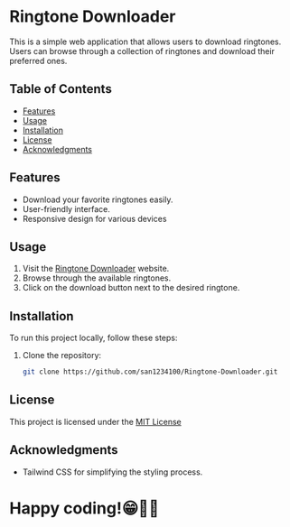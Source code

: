 # Ringtone Downloader

This is a simple web application that allows users to download ringtones. Users can browse through a collection of ringtones and download their preferred ones.

## Table of Contents

- [Features](#features)
- [Usage](#usage)
- [Installation](#installation)
- [License](#license)
- [Acknowledgments](#acknowledgments)

## Features

- Download your favorite ringtones easily.
- User-friendly interface.
- Responsive design for various devices

## Usage

1. Visit the [Ringtone Downloader](https://san1234100.github.io/Ringtone-Downloader/) website.
2. Browse through the available ringtones.
3. Click on the download button next to the desired ringtone.

## Installation

To run this project locally, follow these steps:

1. Clone the repository:

   ```bash
   git clone https://github.com/san1234100/Ringtone-Downloader.git

## License
This project is licensed under the [MIT License](/LICENSE)

## Acknowledgments
- Tailwind CSS for simplifying the styling process.


# Happy coding!😁🧑‍💻